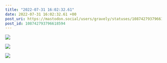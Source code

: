 ```yaml
---
title: "2022-07-31 16:02:32.61"
date: 2022-07-31 16:02:32.61 +00
post_uri: https://mastodon.social/users/gravely/statuses/108742793796618594
post_id: 108742793796618594
---
```




![](/images/108742793323002202.jpg)

![](/images/108742793480204296.jpg)

![](/images/108742793711844670.png)


